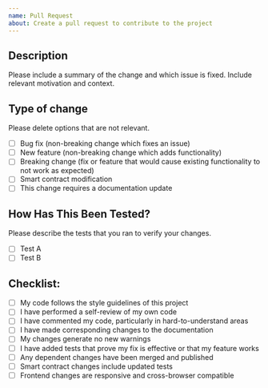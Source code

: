```yaml
---
name: Pull Request
about: Create a pull request to contribute to the project
---
```


## Description
Please include a summary of the change and which issue is fixed. Include relevant motivation and context.

## Type of change
Please delete options that are not relevant.

- [ ] Bug fix (non-breaking change which fixes an issue)
- [ ] New feature (non-breaking change which adds functionality)
- [ ] Breaking change (fix or feature that would cause existing functionality to not work as expected)
- [ ] Smart contract modification
- [ ] This change requires a documentation update

## How Has This Been Tested?
Please describe the tests that you ran to verify your changes. 

- [ ] Test A
- [ ] Test B

## Checklist:
- [ ] My code follows the style guidelines of this project
- [ ] I have performed a self-review of my own code
- [ ] I have commented my code, particularly in hard-to-understand areas
- [ ] I have made corresponding changes to the documentation
- [ ] My changes generate no new warnings
- [ ] I have added tests that prove my fix is effective or that my feature works
- [ ] Any dependent changes have been merged and published
- [ ] Smart contract changes include updated tests
- [ ] Frontend changes are responsive and cross-browser compatible